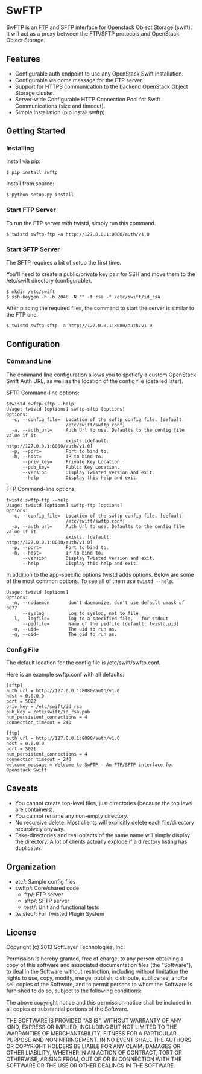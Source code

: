 SwFTP
=====
SwFTP is an FTP and SFTP interface for Openstack Object Storage (swift). It will act as a proxy between the FTP/SFTP protocols and OpenStack Object Storage.

Features
--------
* Configurable auth endpoint to use any OpenStack Swift installation.
* Configurable welcome message for the FTP server.
* Support for HTTPS communication to the backend OpenStack Object Storage cluster.
* Server-wide Configurable HTTP Connection Pool for Swift Communications (size and timeout).
* Simple Installation (pip install swftp).

Getting Started
---------------
### Installing
Install via pip:
```
$ pip install swftp
```

Install from source:
```
$ python setup.py install
```

### Start FTP Server
To run the FTP server with twistd, simply run this command. 
```
$ twistd swftp-ftp -a http://127.0.0.1:8080/auth/v1.0
```

### Start SFTP Server
The SFTP requires a bit of setup the first time.


You'll need to create a public/private key pair for SSH and move them to the /etc/swift directory (configurable).
```
$ mkdir /etc/swift
$ ssh-keygen -h -b 2048 -N "" -t rsa -f /etc/swift/id_rsa
```

After placing the required files, the command to start the server is similar to the FTP one.
```
$ twistd swftp-sftp -a http://127.0.0.1:8080/auth/v1.0
```

Configuration
-------------
### Command Line
The command line configuration allows you to speficfy a custom OpenStack Swift Auth URL, as well as the location of the config file (detailed later).

SFTP Command-line options:
```
$twistd swftp-sftp --help
Usage: twistd [options] swftp-sftp [options]
Options:
  -c, --config_file=  Location of the swftp config file. [default:
                      /etc/swift/swftp.conf]
  -a, --auth_url=     Auth Url to use. Defaults to the config file value if it
                      exists.[default: http://127.0.0.1:8080/auth/v1.0]
  -p, --port=         Port to bind to.
  -h, --host=         IP to bind to.
      --priv_key=     Private Key Location.
      --pub_key=      Public Key Location.
      --version       Display Twisted version and exit.
      --help          Display this help and exit.
```

FTP Command-line options:
```
twistd swftp-ftp --help
Usage: twistd [options] swftp-ftp [options]
Options:
  -c, --config_file=  Location of the swftp config file. [default:
                      /etc/swift/swftp.conf]
  -a, --auth_url=     Auth Url to use. Defaults to the config file value if it
                      exists. [default: http://127.0.0.1:8080/auth/v1.0]
  -p, --port=         Port to bind to.
  -h, --host=         IP to bind to.
      --version       Display Twisted version and exit.
      --help          Display this help and exit.
```


In addition to the app-specific options twistd adds options. Below are some of the most common options. To see all of them use `twistd --help`.
```
Usage: twistd [options]
Options:
  -n, --nodaemon       don't daemonize, don't use default umask of 0077
      --syslog         Log to syslog, not to file
  -l, --logfile=       log to a specified file, - for stdout
      --pidfile=       Name of the pidfile [default: twistd.pid]
  -u, --uid=           The uid to run as.
  -g, --gid=           The gid to run as.
```

### Config File
The default location for the config file is /etc/swift/swftp.conf.

Here is an example swftp.conf with all defaults:
```
[sftp]
auth_url = http://127.0.0.1:8080/auth/v1.0
host = 0.0.0.0
port = 5022
priv_key = /etc/swift/id_rsa
pub_key = /etc/swift/id_rsa.pub
num_persistent_connections = 4
connection_timeout = 240

[ftp]
auth_url = http://127.0.0.1:8080/auth/v1.0
host = 0.0.0.0
port = 5021
num_persistent_connections = 4
connection_timeout = 240
welcome_message = Welcome to SwFTP - An FTP/SFTP interface for Openstack Swift
```

Caveats
-------
* You cannot create top-level files, just directories (because the top level are containers).
* You cannot rename any non-empty directory.
* No recursive delete. Most clients will explicitly delete each file/directory recursively anyway.
* Fake-directories and real objects of the same name will simply display the directory. A lot of clients actually explode if a directory listing has duplicates.


Organization
------------

* etc/: Sample config files
* swftp/: Core/shared code
  * ftp/: FTP server
  * sftp/: SFTP server
  * test/: Unit and functional tests
* twisted/: For Twisted Plugin System


License
-------

Copyright (c) 2013 SoftLayer Technologies, Inc.

Permission is hereby granted, free of charge, to any person obtaining a copy of
this software and associated documentation files (the "Software"), to deal in
the Software without restriction, including without limitation the rights to
use, copy, modify, merge, publish, distribute, sublicense, and/or sell copies
of the Software, and to permit persons to whom the Software is furnished to do
so, subject to the following conditions:

The above copyright notice and this permission notice shall be included in all
copies or substantial portions of the Software.

THE SOFTWARE IS PROVIDED "AS IS", WITHOUT WARRANTY OF ANY KIND, EXPRESS OR
IMPLIED, INCLUDING BUT NOT LIMITED TO THE WARRANTIES OF MERCHANTABILITY,
FITNESS FOR A PARTICULAR PURPOSE AND NONINFRINGEMENT. IN NO EVENT SHALL THE
AUTHORS OR COPYRIGHT HOLDERS BE LIABLE FOR ANY CLAIM, DAMAGES OR OTHER
LIABILITY, WHETHER IN AN ACTION OF CONTRACT, TORT OR OTHERWISE, ARISING FROM,
OUT OF OR IN CONNECTION WITH THE SOFTWARE OR THE USE OR OTHER DEALINGS IN THE
SOFTWARE.

